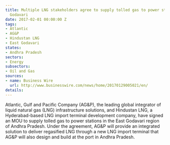 ```yaml
---
title: Multiple LNG stakeholders agree to supply tolled gas to power stations in East
  Godavari
date: 2017-02-01 00:00:00 Z
tags:
- Atlantic
- AG&P
- Hindustan LNG
- East Godavari
states:
- Andhra Pradesh
sectors:
- Energy
subsectors:
- Oil and Gas
sources:
- name: Business Wire
  url: http://www.businesswire.com/news/home/20170129005021/en/
details: 
---
```


Atlantic, Gulf and Pacific Company (AG&P), the leading global integrator of liquid natural gas (LNG) infrastructure solutions, and Hindustan LNG, a Hyderabad-based LNG import terminal development company, have signed an MOU to supply tolled gas to power stations in the East Godavari region of Andhra Pradesh. Under the agreement, AG&P will provide an integrated solution to deliver regasified LNG through a new LNG import terminal that AG&P will also design and build at the port in Andhra Pradesh.

